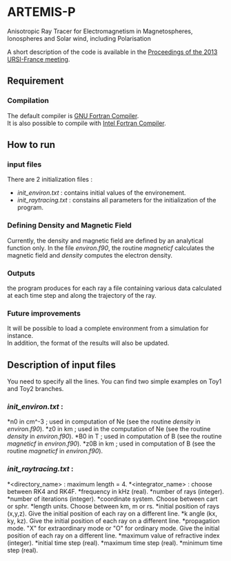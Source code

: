 # ARTEMIS-P
Anisotropic Ray Tracer for Electromagnetism in Magnetospheres, Ionospheres and Solar wind, including Polarisation

A short description of the code is available in the [Proceedings of the 2013 URSI-France meeting](http://ursi-france.telecom-paristech.fr/fileadmin/journees_scient/docs_journees_2013/data/articles/000052.pdf).


## Requirement
### Compilation
The default compiler is [GNU Fortran Compiler](https://gcc.gnu.org/wiki/GFortranBinaries).  
It is also possible to compile with [Intel Fortran Compiler](https://www.intel.com/content/www/us/en/developer/tools/oneapi/fortran-compiler.html#gs.i844d1).

## How to run
### input files
There are 2 initialization files : 
* _init_environ.txt_ : contains initial values of the environement.
* _init_raytracing.txt_ : constains all parameters for the initialization of the program. 

### Defining Density and Magnetic Field
Currently, the density and magnetic field are defined by an analytical function only. In the file _environ.f90_, the routine _magneticf_ calculates the magnetic field and _density_ computes the electron density.

### Outputs
the program produces for each ray a file containing various data calculated at each time step and along the trajectory of the ray.

### Future improvements
It will be possible to load a complete environment from a simulation for instance.  
In addition, the format of the results will also be updated.


## Description of input files

You need to specify all the lines. You can find two simple examples on Toy1 and Toy2 branches.

### _init_environ.txt_ :
*n0 in cm^-3 ; used in computation of Ne (see the routine _density_ in _environ.f90_).
*z0 in km ; used in the computation of Ne (see the routine _density_ in _environ.f90_).
*B0 in T ; used in computation of B (see the routine _magneticf_ in _environ.f90_).
*z0B in km ; used in computation of B (see the routine _magneticf_ in _environ.f90_).

### _init_raytracing.txt_ :
*<directory_name> : maximum length = 4.
*<integrator_name> : choose between RK4 and RK4F.
*frequency in kHz (real).
*number of rays (integer).
*number of iterations (integer).
*coordinate system. Choose between cart or sphr.
*length units. Choose between km, m or rs.
*initial position of rays (x,y,z). Give the initial position of each ray on a different line.
*k angle (kx, ky, kz). Give the initial position of each ray on a different line.
*propagation mode. "X" for extraordinary mode or "O" for ordinary mode. Give the initial position of each ray on a different line.
*maximum value of refractive index (integer).
*initial time step (real).
*maximum time step (real).
*minimum time step (real).
